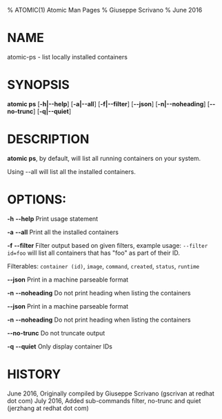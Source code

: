 % ATOMIC(1) Atomic Man Pages
% Giuseppe Scrivano
% June 2016
# NAME
atomic-ps - list locally installed containers

# SYNOPSIS
**atomic ps**
[**-h|--help**]
[**-a|--all**]
[**-f|--filter**]
[**--json**]
[**-n|--noheading**]
[**--no-trunc**]
[**-q|--quiet**]

# DESCRIPTION
**atomic ps**, by default, will list all running containers on your
system.

Using --all will list all the installed containers.

# OPTIONS:
**-h** **--help**
  Print usage statement

**-a** **--all**
  Print all the installed containers

**-f** **--filter**
  Filter output based on given filters, example usage: `--filter id=foo` will list all containers that has "foo" as part of their ID.

  Filterables: `container (id)`, `image`, `command`, `created`, `status`, `runtime`

**--json**
  Print in a machine parseable format

**-n** **--noheading**
  Do not print heading when listing the containers

**--json**
  Print in a machine parseable format

**-n** **--noheading**
  Do not print heading when listing the containers

**--no-trunc**
  Do not truncate output

**-q** **--quiet**
  Only display container IDs

# HISTORY
June 2016, Originally compiled by Giuseppe Scrivano (gscrivan at redhat dot com)
July 2016, Added sub-commands filter, no-trunc and quiet (jerzhang at redhat dot com)

